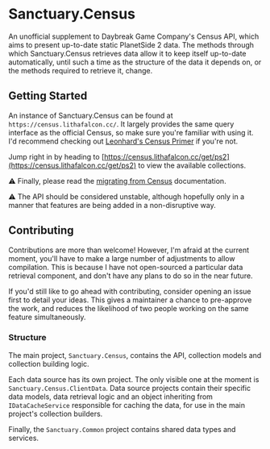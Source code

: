 ﻿# Sanctuary.Census

An unofficial supplement to Daybreak Game Company's Census API, which aims to present up-to-date static PlanetSide 2 data.
The methods through which Sanctuary.Census retrieves data allow it to keep itself up-to-date automatically, until
such a time as the structure of the data it depends on, or the methods required to retrieve it, change.

## Getting Started

An instance of Sanctuary.Census can be found at `https://census.lithafalcon.cc/`. It largely provides the same query interface
as the official Census, so make sure you're familiar with using it. I'd recommend checking out
[Leonhard's Census Primer](https://github.com/leonhard-s/auraxium/wiki/Census-API-Primer) if you're not.

Jump right in by heading to [https://census.lithafalcon.cc/get/ps2](https://census.lithafalcon.cc/get/ps2) to view the available collections.

⚠ Finally, please read the [migrating from Census](docs/migrating-from-census.md) documentation.

⚠ The API should be considered unstable, although hopefully only in a manner that features are being added in a non-disruptive way.

## Contributing

Contributions are more than welcome! However, I'm afraid at the current moment, you'll have to make a large number of adjustments to allow compilation.
This is because I have not open-sourced a particular data retrieval component, and don't have any plans to do so in the near future.

If you'd still like to go ahead with contributing, consider opening an issue first to detail your ideas. This gives a maintainer a chance to pre-approve
the work, and reduces the likelihood of two people working on the same feature simultaneously.

### Structure

The main project, `Sanctuary.Census`, contains the API, collection models and collection building logic.

Each data source has its own project. The only visible one at the moment is `Sanctuary.Census.ClientData`. Data source projects contain their
specific data models, data retrieval logic and an object inheriting from `IDataCacheService` responsible for caching the data, for use in
the main project's collection builders.

Finally, the `Sanctuary.Common` project contains shared data types and services.

